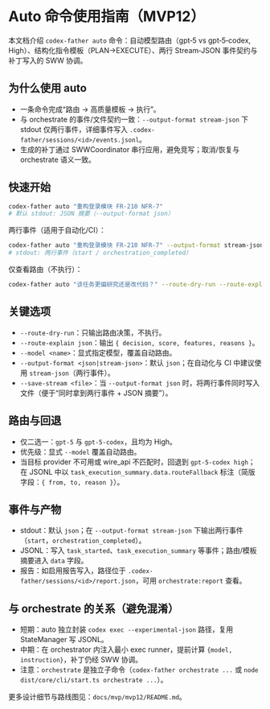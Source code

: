 # Auto 命令使用指南（MVP12）

本文档介绍 `codex-father auto` 命令：自动模型路由（gpt‑5 vs gpt‑5‑codex, High）、结构化指令模板（PLAN→EXECUTE）、两行 Stream‑JSON 事件契约与补丁写入的 SWW 协调。

## 为什么使用 auto

- 一条命令完成“路由 → 高质量模板 → 执行”。
- 与 orchestrate 的事件/文件契约一致：`--output-format stream-json` 下 stdout 仅两行事件，详细事件写入 `.codex-father/sessions/<id>/events.jsonl`。
- 生成的补丁通过 SWWCoordinator 串行应用，避免竞写；取消/恢复与 orchestrate 语义一致。

## 快速开始

```bash
codex-father auto "重构登录模块 FR-210 NFR-7"
# 默认 stdout: JSON 摘要（--output-format json）
```

两行事件（适用于自动化/CI）：

```bash
codex-father auto "重构登录模块 FR-210 NFR-7" --output-format stream-json
# stdout: 两行事件（start / orchestration_completed）
```

仅查看路由（不执行）：

```bash
codex-father auto "该任务更偏研究还是改代码？" --route-dry-run --route-explain json
```

## 关键选项

- `--route-dry-run`：只输出路由决策，不执行。
- `--route-explain json`：输出 `{ decision, score, features, reasons }`。
- `--model <name>`：显式指定模型，覆盖自动路由。
- `--output-format <json|stream-json>`：默认 `json`；在自动化与 CI 中建议使用 `stream-json`（两行事件）。
- `--save-stream <file>`：当 `--output-format json` 时，将两行事件同时写入文件（便于“同时拿到两行事件 + JSON 摘要”）。

## 路由与回退

- 仅二选一：`gpt-5` 与 `gpt-5-codex`，且均为 High。
- 优先级：显式 `--model` 覆盖自动路由。
- 当目标 provider 不可用或 wire_api 不匹配时，回退到 `gpt-5-codex high`；在 JSONL 中以 `task_execution_summary.data.routeFallback` 标注（简版字段：`{ from, to, reason }`）。

## 事件与产物

- stdout：默认 `json`；在 `--output-format stream-json` 下输出两行事件（`start`，`orchestration_completed`）。
- JSONL：写入 `task_started`、`task_execution_summary` 等事件；路由/模板摘要进入 `data` 字段。
- 报告：如启用报告写入，路径位于 `.codex-father/sessions/<id>/report.json`，可用 `orchestrate:report` 查看。

## 与 orchestrate 的关系（避免混淆）

- 短期：auto 独立封装 `codex exec --experimental-json` 路径，复用 StateManager 写 JSONL。
- 中期：在 orchestrator 内注入最小 exec runner，提前计算 `{model, instruction}`，补丁仍经 SWW 协调。
- 注意：`orchestrate` 是独立子命令（`codex-father orchestrate ...` 或
  `node dist/core/cli/start.ts orchestrate ...`）。

更多设计细节与路线图见：`docs/mvp/mvp12/README.md`。
